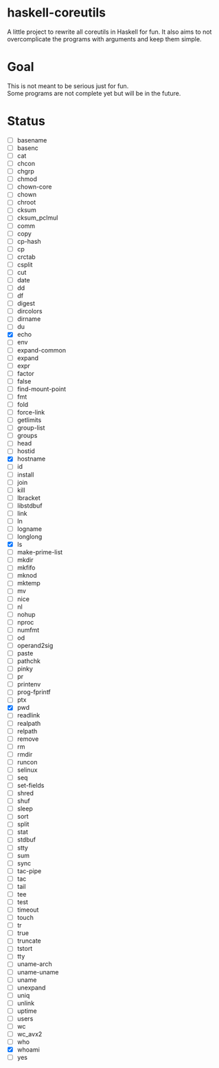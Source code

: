 # haskell-coreutils
A little project to rewrite all coreutils in Haskell for fun. It also aims to not overcomplicate the programs with arguments and keep them simple.

# Goal
This is not meant to be serious just for fun.<br>
Some programs are not complete yet but will be in the future.<br>

# Status
- [ ] basename
- [ ] basenc
- [ ] cat
- [ ] chcon
- [ ] chgrp
- [ ] chmod
- [ ] chown-core
- [ ] chown
- [ ] chroot
- [ ] cksum
- [ ] cksum_pclmul
- [ ] comm
- [ ] copy
- [ ] cp-hash
- [ ] cp
- [ ] crctab
- [ ] csplit
- [ ] cut
- [ ] date
- [ ] dd
- [ ] df
- [ ] digest
- [ ] dircolors
- [ ] dirname
- [ ] du
- [x] echo
- [ ] env
- [ ] expand-common
- [ ] expand
- [ ] expr
- [ ] factor
- [ ] false
- [ ] find-mount-point
- [ ] fmt
- [ ] fold
- [ ] force-link
- [ ] getlimits
- [ ] group-list
- [ ] groups
- [ ] head
- [ ] hostid
- [x] hostname
- [ ] id
- [ ] install
- [ ] join
- [ ] kill
- [ ] lbracket
- [ ] libstdbuf
- [ ] link
- [ ] ln
- [ ] logname
- [ ] longlong
- [x] ls
- [ ] make-prime-list
- [ ] mkdir
- [ ] mkfifo
- [ ] mknod
- [ ] mktemp
- [ ] mv
- [ ] nice
- [ ] nl
- [ ] nohup
- [ ] nproc
- [ ] numfmt
- [ ] od
- [ ] operand2sig
- [ ] paste
- [ ] pathchk
- [ ] pinky
- [ ] pr
- [ ] printenv
- [ ] prog-fprintf
- [ ] ptx
- [x] pwd
- [ ] readlink
- [ ] realpath
- [ ] relpath
- [ ] remove
- [ ] rm
- [ ] rmdir
- [ ] runcon
- [ ] selinux
- [ ] seq
- [ ] set-fields
- [ ] shred
- [ ] shuf
- [ ] sleep
- [ ] sort
- [ ] split
- [ ] stat
- [ ] stdbuf
- [ ] stty
- [ ] sum
- [ ] sync
- [ ] tac-pipe
- [ ] tac
- [ ] tail
- [ ] tee
- [ ] test
- [ ] timeout
- [ ] touch
- [ ] tr
- [ ] true
- [ ] truncate
- [ ] tstort
- [ ] tty
- [ ] uname-arch
- [ ] uname-uname
- [ ] uname
- [ ] unexpand
- [ ] uniq
- [ ] unlink
- [ ] uptime
- [ ] users
- [ ] wc
- [ ] wc_avx2
- [ ] who
- [x] whoami
- [ ] yes

